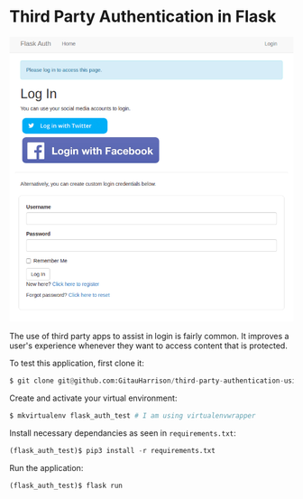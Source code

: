 # Third Party Authentication in Flask

![Third Party Authentication](/app/static/images/flask_auth.png)

The use of third party apps to assist in login is fairly common. It improves a user's experience whenever they want to access content that is protected.

To test this application, first clone it:

```python
$ git clone git@github.com:GitauHarrison/third-party-authentication-using-flask.git
```

Create and activate your virtual environment:

```python
$ mkvirtualenv flask_auth_test # I am using virtualenvwrapper
```

Install necessary dependancies as seen in `requirements.txt`:

```python
(flask_auth_test)$ pip3 install -r requirements.txt
```

Run the application:
```python
(flask_auth_test)$ flask run
```